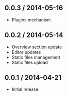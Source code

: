 0.0.3 / 2014-05-16
------------------
* Plugins mechanism

0.0.2 / 2014-05-14
------------------
* Overview section update
* Editor updates
* Static files management
* Static files upload

0.0.1 / 2014-04-21
------------------
* Initial release